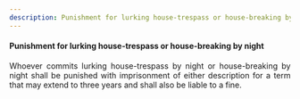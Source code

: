 ```yaml
---
description: Punishment for lurking house-trespass or house-breaking by night
---
```


#### Punishment for lurking house-trespass or house-breaking by night
<div style="text-align: justify">

Whoever commits lurking house-trespass by night or house-breaking by night shall be punished with imprisonment of either description for a term that may extend to three years and shall also be liable to a fine.

</div>
